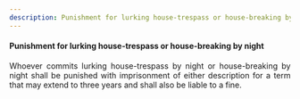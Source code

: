 ```yaml
---
description: Punishment for lurking house-trespass or house-breaking by night
---
```


#### Punishment for lurking house-trespass or house-breaking by night
<div style="text-align: justify">

Whoever commits lurking house-trespass by night or house-breaking by night shall be punished with imprisonment of either description for a term that may extend to three years and shall also be liable to a fine.

</div>
